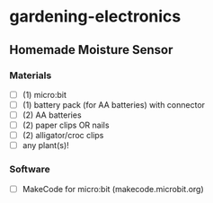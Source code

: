 # gardening-electronics

## Homemade Moisture Sensor

### Materials
- [ ] (1) micro:bit
- [ ] (1) battery pack (for AA batteries) with connector
- [ ] (2) AA batteries
- [ ] (2) paper clips OR nails
- [ ] (2) alligator/croc clips
- [ ] any plant(s)!

### Software
- [ ] MakeCode for micro:bit (makecode.microbit.org)
